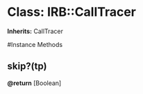 # Class: IRB::CallTracer
**Inherits:** CallTracer
    




#Instance Methods
## skip?(tp) [](#method-i-skip?)

**@return** [Boolean] 

